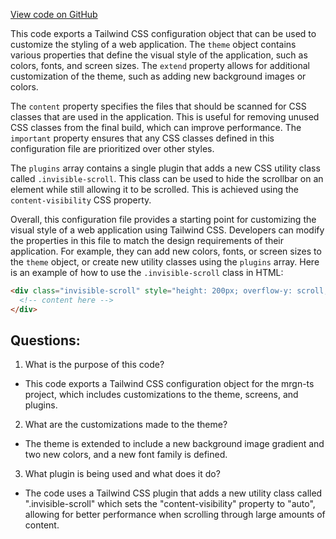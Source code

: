 [View code on GitHub](https://github.com/mrgnlabs/mrgn-ts/apps/marginfi-v2-ui/tailwind.config.js)

This code exports a Tailwind CSS configuration object that can be used to customize the styling of a web application. The `theme` object contains various properties that define the visual style of the application, such as colors, fonts, and screen sizes. The `extend` property allows for additional customization of the theme, such as adding new background images or colors.

The `content` property specifies the files that should be scanned for CSS classes that are used in the application. This is useful for removing unused CSS classes from the final build, which can improve performance. The `important` property ensures that any CSS classes defined in this configuration file are prioritized over other styles.

The `plugins` array contains a single plugin that adds a new CSS utility class called `.invisible-scroll`. This class can be used to hide the scrollbar on an element while still allowing it to be scrolled. This is achieved using the `content-visibility` CSS property.

Overall, this configuration file provides a starting point for customizing the visual style of a web application using Tailwind CSS. Developers can modify the properties in this file to match the design requirements of their application. For example, they can add new colors, fonts, or screen sizes to the `theme` object, or create new utility classes using the `plugins` array. Here is an example of how to use the `.invisible-scroll` class in HTML:

```html
<div class="invisible-scroll" style="height: 200px; overflow-y: scroll;">
  <!-- content here -->
</div>
```
## Questions: 
 1. What is the purpose of this code?
- This code exports a Tailwind CSS configuration object for the mrgn-ts project, which includes customizations to the theme, screens, and plugins.

2. What are the customizations made to the theme?
- The theme is extended to include a new background image gradient and two new colors, and a new font family is defined.

3. What plugin is being used and what does it do?
- The code uses a Tailwind CSS plugin that adds a new utility class called ".invisible-scroll" which sets the "content-visibility" property to "auto", allowing for better performance when scrolling through large amounts of content.